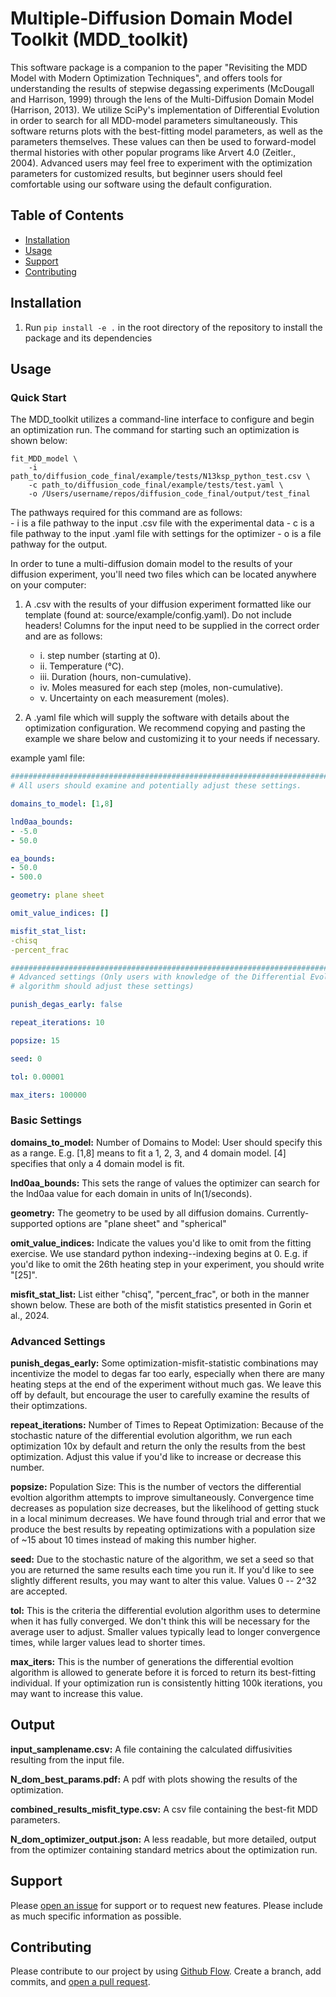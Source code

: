 # Multiple-Diffusion Domain Model Toolkit (MDD_toolkit) 

This software package is a companion to the paper "Revisiting the MDD Model with Modern Optimization Techniques", and offers tools for understanding the results of stepwise degassing experiments (McDougall and Harrison, 1999) through the lens of the Multi-Diffusion Domain Model (Harrison, 2013). We utilize SciPy's implementation of Differential Evolution in order to search for all MDD-model parameters simultaneously. This software returns plots with the best-fitting model parameters, as well as the parameters themselves. These values can then be used to forward-model thermal histories with other popular programs like Arvert 4.0 (Zeitler., 2004). Advanced users may feel free to experiment with the optimization parameters for customized results, but beginner users should feel comfortable using our software using the default configuration.
## Table of Contents

- [Installation](#installation)
- [Usage](#usage)
- [Support](#support)
- [Contributing](#contributing)

## Installation

1. Run `pip install -e .` in the root directory of the repository to install the package and its dependencies

## Usage
### Quick Start

The MDD_toolkit utilizes a command-line interface to configure and begin an optimization run. The command for starting such an optimization is shown below:


```
fit_MDD_model \
    -i path_to/diffusion_code_final/example/tests/N13ksp_python_test.csv \
    -c path_to/diffusion_code_final/example/tests/test.yaml \
    -o /Users/username/repos/diffusion_code_final/output/test_final
```
The pathways required for this command are as follows: \
    - i is a file pathway to the input .csv file with the experimental data 
    - c is a file pathway to the input .yaml file with settings for the optimizer 
    - o is a file pathway for the output.



In order to tune a multi-diffusion domain model to the results of your diffusion experiment, you'll need two files which can be located anywhere on your computer:
1. A .csv with the results of your diffusion experiment formatted like our template (found at: source/example/config.yaml). Do not include headers! Columns for the input need to be supplied in the correct order and are as follows:
    - i. step number (starting at 0). 
    - ii. Temperature (°C). 
    - iii. Duration (hours, non-cumulative). 
    - iv. Moles measured for each step (moles, non-cumulative). 
    - v. Uncertainty on each measurement (moles). 


2. A .yaml file which will supply the software with details about the optimization configuration.  We recommend copying and pasting the example we share below and customizing it to your needs if necessary.

example yaml file:
```yaml
##################################################################################
# All users should examine and potentially adjust these settings.

domains_to_model: [1,8] 

lnd0aa_bounds: 
- -5.0
- 50.0

ea_bounds: 
- 50.0
- 500.0

geometry: plane sheet

omit_value_indices: []

misfit_stat_list:
-chisq 
-percent_frac 

##################################################################################
# Advanced settings (Only users with knowledge of the Differential Evolution
# algorithm should adjust these settings)

punish_degas_early: false

repeat_iterations: 10

popsize: 15

seed: 0

tol: 0.00001

max_iters: 100000
```
### Basic Settings

**domains_to_model:** Number of Domains to Model: User should specify this as a range. E.g. [1,8] means to fit a 1, 2, 3, and 4 domain model. [4] specifies that only a 4 domain model is fit.

**lnd0aa_bounds:** This sets the range of values the optimizer can search for the lnd0aa value for each domain in units of ln(1/seconds).

**geometry:** The geometry to be used by all diffusion domains. Currently-supported options are "plane sheet" and "spherical"

**omit_value_indices:** Indicate the values you'd like to omit from the fitting exercise. We use standard python indexing--indexing begins at 0. E.g. if you'd like to omit the 26th heating step in your experiment, you should write "[25]".

**misfit_stat_list:** List either "chisq", "percent_frac", or both in the manner shown below. These are both of the misfit statistics presented in Gorin et al., 2024.

### Advanced Settings

**punish_degas_early:** Some optimization-misfit-statistic combinations may incentivize the model to degas far too early, especially when there are many heating steps at the end of the experiment without much gas. We leave this off by default, but encourage the user to carefully examine the results of their optimzations.

**repeat_iterations:** Number of Times to Repeat Optimization: Because of the stochastic nature of the differential evolution algorithm, we run each optimization 10x by default and return the only the results from the best optimization. Adjust this value if you'd like to increase or decrease this number.

**popsize:** Population Size: This is the number of vectors the differential evoltion algorithm attempts to improve simultaneously. Convergence time decreases as population size decreases, but the likelihood of getting stuck in a local minimum decreases. We have found through trial and error that we produce the best results by repeating optimizations with a population size of ~15 about 10 times instead of making this number higher.

**seed:** Due to the stochastic nature of the algorithm, we set a seed so that you are returned the same results each time you run it. If you'd like to see slightly different results, you may want to alter this value. Values 0 -- 2^32 are accepted.

**tol:** This is the criteria the differential evolution algorithm uses to determine when it has fully converged. We don't think this will be necessary for the average user to adjust. Smaller values typically lead to longer convergence times, while larger values lead to shorter times.


**max_iters:** This is the number of generations the differential evoltion algorithm is allowed to generate before it is forced to return its best-fitting individual. If your optimization run is consistently hitting 100k iterations, you may want to increase this value.





## Output
**input_samplename.csv:** A file containing the calculated diffusivities resulting from the input file.

**N_dom_best_params.pdf:** A pdf with plots showing the results of the optimization.

**combined_results_misfit_type.csv:** A csv file containing the best-fit MDD parameters.

**N_dom_optimizer_output.json:** A less readable, but more detailed, output from the optimizer containing standard metrics about the optimization run.


## Support

Please [open an issue](https://github.com/dgorin1/diffusion_code_final/issues/new) for support or to request new features. Please include as much specific information as possible.

## Contributing

Please contribute to our project by using [Github Flow](https://guides.github.com/introduction/flow/). Create a branch, add commits, and [open a pull request](https://github.com/dgorin1/diffusion_code_final/compare/).
